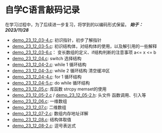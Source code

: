 # 自学C语言敲码记录   
在学习过程中，为了后续进一步复习，将学到的以编码形式保留。 ***始于：2023/11/28***
  
- [demo_23_12_03-4.c](demo_23_12_03-4.c): 初识指针，初步了解指针
- [demo_23_12_03-5.c](demo_23_12_03-5.c): 初识结构体，对结构体的使用，以及解引用的一些解释
- [demo_23_12_03-6.c](demo_23_12_03-6.c)： 变长数组的定义、if结构判断的注意事项 a<= x <= b
- [demo_23_12_04.c](demo_23_12_04.c): switch 选择结构
- [demo_23_12_04-2.c](demo_23_12_04-2.c): while 1 循环结构
- [demo_23_12_04-3.c](demo_23_12_04-3.c): while 2 循环结构 清空缓冲区
- [demo_23_12_04-4.c](demo_23_12_04-4.c): for 1 循环结构
- [demo_23_12_04-5.c](demo_23_12_04-5.c): do while 循环结构
- [demo_23_12_05.c](demo_23_12_05.c): 库函数 strcpy memset的使用
- [demo_23_12_05-2.c](demo_23_12_05-2.c) / [demo_23_12_05-2.h](demo_23_12_05-2.h): 头文件 函数调用、引入等
- [demo_23_12_06.c](demo_23_12_06.c): 一维数组
- [demo_23_12_07.c](demo_23_12_07.c): 二维数组
- [demo_23_12_07-2.c](demo_23_12_07-2.c): 数组内存地址详解
- [demo_23_12_08.c](demo_23_12_08.c): 结构体取值
- [demo_23_12_08-2.c](demo_23_12_08-2.c): 逗号表达式